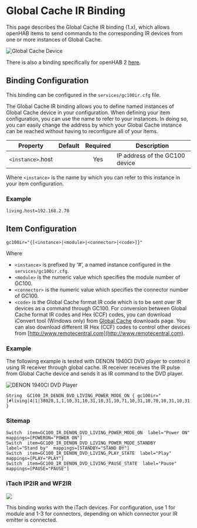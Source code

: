 # Global Cache IR Binding

This page describes the Global Cache IR binding (1.x), which allows openHAB items to send commands to the corresponding IR devices from one or more instances of Global Cache. 

![Global Cache Device](http://www.smarthome.com/media/catalog/product/8/1/8115big.jpg)

There is also a binding specifically for openHAB 2 [here](https://www.openhab.org/addons/bindings/globalcache/).

## Binding Configuration

This binding can be configured in the `services/gc100ir.cfg` file.

The Global Cache IR binding allows you to define named instances of Global Cache device in your configuration. When defining your item configuration, you can use the name to refer to your instances.  In doing so, you can easily change the address by which your Global Cache instance can be reached without having to reconfigure all of your items.

| Property | Default | Required | Description |
|----------|---------|:--------:|-------------|
| `<instance>`.host |  |   Yes    | IP address of the GC100 device |

Where `<instance>` is the name by which you can refer to this instance in your item configuration.

### Example

```
living.host=192.168.2.70
```

## Item Configuration

```
gc100ir="{[<instance>|<module>|<connector>|<code>]}"
```

Where

* `<instance>` is prefixed by ‘#’, a named instance configured in the `services/gc100ir.cfg`.
* `<module>` is the numeric value which specifies the module number of GC100.
* `<connector>` is the numeric value which specifies the connector number of GC100.
* `<code>` is the Global Cache format IR code which is to be sent over IR devices as a command through GC100. For conversion between Global Cache format IR codes and Hex (CCF) codes, you can download iConvert tool (Windows only) from [Global Cache](http://www.globalcache.com/downloads/) downloads page. You can also download different IR Hex (CCF) codes to control other devices from [http://www.remotecentral.com](http://www.remotecentral.com).

### Example

The following example is tested with DENON 1940CI DVD player to control it using IR receiver through global cache. IR receiver receives the IR pulse from Global Cache device and sends it as IR command to the DVD player.

![DENON 1940CI DVD Player](http://static.trustedreviews.com/94/8d9886/6e1c/7077-dendvd1940bk.jpg)

```
String	GC100_IR_DENON_DVD_LIVING_POWER_MODE_ON	{ gc100ir="[#living|4|1|38028,1,1,10,31,10,31,10,31,10,71,10,31,10,70,10,31,10,31,10,31,10,70,10,70,10,31,10,71,10,31,10,31,10,1765,10,31,10,31,10,31,10,71,10,31,10,31,10,71,10,70,10,71,10,31,10,31,10,70,10,31,10,71,10,71,10,1685,10,31,10,31,10,31,10,71,10,31,10,71,10,31,10,31,10,31,10,70,10,70,10,31,10,71,10,31,10,31,10,1764]" }
```

### Sitemap

```
Switch 	item=GC100_IR_DENON_DVD_LIVING_POWER_MODE_ON  label="Power ON"  mappings=[POWERON="POWER ON"]
Switch 	item=GC100_IR_DENON_DVD_LIVING_POWER_MODE_STANDBY  label="Stand by"  mappings=[STANDBY="STAND BY"]
Switch 	item=GC100_IR_DENON_DVD_LIVING_PLAY_STATE  label="Play"  mappings=[PLAY="PLAY"]
Switch 	item=GC100_IR_DENON_DVD_LIVING_PAUSE_STATE  label="Pause"  mappings=[PAUSE="PAUSE"]
```

### iTach IP2IR and WF2IR

![](http://i0.wp.com/www.globalcache.com/wp-content/uploads/2009/10/iTachIP2IR-medtrans.png?resize=150%2C128)

This binding works with the iTach devices. For configuration, use 1 for module and 1-3 for connectors, depending on which connector your IR emitter is connected.

